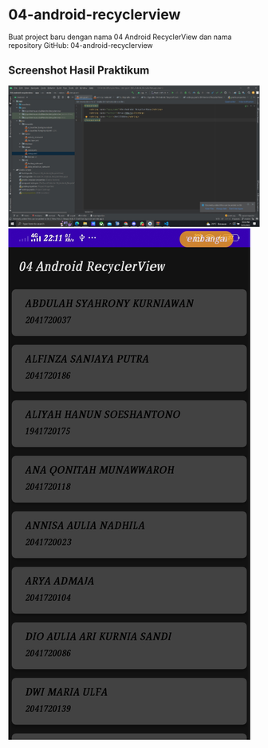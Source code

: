 # 04-android-recyclerview

Buat project baru dengan nama 04 Android RecyclerView dan nama repository GitHub: 04-android-recyclerview

## Screenshot Hasil Praktikum

![Hasil Praktikum](ss/Screenshot_1.jpg)
![Hasil Praktikum](ss/Screenshot_2.jpeg)
